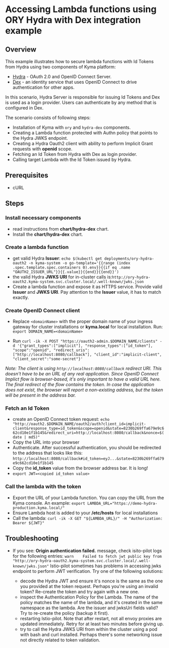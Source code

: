 # Accessing Lambda functions using ORY Hydra with Dex integration example

## Overview

This example illustrates how to secure lambda functions with Id Tokens from Hydra using two components of Kyma platform:
- [Hydra](https://www.ory.sh/docs/hydra/) - OAuth 2.0 and OpenID Connect Server.
- [Dex](https://github.com/dexidp/dex) - an identity service that uses OpenID Connect to drive authentication for other apps.

In this scenario, Hydra Server is responsible for issuing Id Tokens and Dex is used as a login provider. Users can authenticate by any method that is configured in Dex.

The scenario consists of following steps:

- Installation of Kyma with `ory`  and `hydra-dex` components.
- Creating a Lambda function protected with Authn policy that points to the Hydra JWKS endpoint.
- Creating a Hydra Oauth2 client with ability to perform Implicit Grant requests with **openid** scope.
- Fetching an Id Token from Hydra with Dex as login provider.
- Calling target Lambda with the Id Token issued by Hydra.

## Prerequisites
- cURL

## Steps

### Install necessary components
- read instructions from **chart/hydra-dex** chart.
- Install the **chart/hydra-dex** chart.

### Create a lambda function


 - get valid Hydra **Issuer**: `echo $(kubectl get deployments/ory-hydra-oauth2 -n kyma-system -o go-template='{{range (index .spec.template.spec.containers 0).env}}{{if eq .name "OAUTH2_ISSUER_URL"}}{{.value}}{{end}}{{end}}')`
 - the valid Hydra **JWKS URI** for in-cluster calls is:`http://ory-hydra-oauth2.kyma-system.svc.cluster.local/.well-known/jwks.json`
 - Create a lambda function and expose it as HTTPS service. Provide valid **Issuer** and **JWKS URI**. Pay attention to the **Issuer** value, it has to match exactly.


### Create OpenID Connect client



* Replace `<domainName>` with the proper domain name of your ingress gateway for cluster installations or **kyma.local** for local installation.
  Run:  `export DOMAIN_NAME=<domainName>`

* Run  `curl -ik -X POST "https://oauth2-admin.$DOMAIN_NAME/clients" -d '{"grant_types":["implicit"], "response_types":["id_token"], "scope":"openid", "redirect_uris":["http://localhost:8080/callback"], "client_id":"implicit-client", "client_secret":"some-secret"}'`

_Note: The client is using `http://localhost:8080/callback` redirect URI. This doesn't have to be an URL of any real application. Since OpenID Connect Implict flow is browser-based, it's only important to have a valid URL here. The final redirect of the flow contains the token. In case the application does not exist, the browser will report a non-existing address, but the token will be present in the address bar._

### Fetch an Id Token
* create an OpenID Connect token request: `echo "http://oauth2.$DOMAIN_NAME/oauth2/auth?client_id=implicit-client&response_type=id_token&scope=openid&state=8230b269ffa679e9c662cd10e1f1b145&redirect_uri=http://localhost:8080/callback&nonce=$(date | md5)"`
* Copy the URL into your browser
* Authenticate. After successful authentication, you should be redirected to the address that looks like this: `http://localhost:8080/callback#id_token=eyJ...&state=8230b269ffa679e9c662cd10e1f1b145`
* Copy the **id_token** value from the browser address bar. It is long!
* `export JWT=<copied id_token value>`

### Call the lambda with the token

* Export the URL of your Lambda function.  You can copy the URL from the Kyma console. An example: `export LAMBDA_URL="https://demo-hydra-production.kyma.local/"`
* Ensure Lambda host is added to your **/etc/hosts** for local installations
* Call the lambda: `curl -ik -X GET "${LAMBDA_URL}/" -H "Authorization: Bearer ${JWT}"`



## Troubleshooting

- If you see: **Origin authentication failed.** message, check isito-pilot logs for the following entries:
  `warn    Failed to fetch jwt public key from "http://ory-hydra-oauth2.kyma-system.svc.cluster.local/.well-known/jwks.json"`
  Istio-pilot sometimes has problems in accessing jwks endpoint to perform JWT verification. Try one of the following solutions:

  - decode the Hydra JWT and ensure it's nonce is the same as the one you provided at the token request. Perhaps you're using an invalid token? Re-create the token and try again with a new one.
  - inspect the Authentication Policy for the Lambda. The name of the policy matches the name of the lambda, and it's created in the same namespace as the lambda. Are the issuer and jwksUri fields valid? Try to re-create the policy (backup it first).
  - restarting Istio-pilot. Note that after restart, not all envoy proxies are updated immediately. Retry for at least two minutes before giving up.
  - try to call the Hydra JWKS URI from within the cluster using a pod with bash and curl installed. Perhaps there's some networking issue not directly related to token validation.

